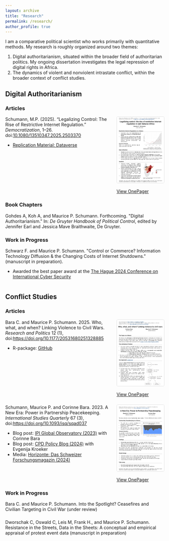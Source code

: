 ```yaml
---
layout: archive
title: "Research"
permalink: /research/
author_profile: true
---
```


<style>
  .publication-entry {
    display: flex;
    align-items: flex-start;
    margin-bottom: 1.5rem;
  }
  .publication-entry .thumb {
    flex: 0 0 150px;
    margin-left: 1rem;
  }
  .publication-entry .thumb img {
    width: 150px; /* Slightly larger */
    height: auto;
    display: block;
    border-radius: 4px;
    border: 1px solid #ddd;
  }
</style>

I am a comparative political scientist who works primarily with quantitative methods. My research is roughly organized around two themes:
1. Digital authoritarianism, situated within the broader field of authoritarian politics. My ongoing dissertation investigates the legal repression of digital rights in Africa.
2. The dynamics of violent and nonviolent intrastate conflict, within the broader context of conflict studies.


## Digital Authoritarianism

### Articles

<div class="publication-entry">
  <div class="info">
    Schumann, M.P. (2025). “Legalizing Control: The Rise of Restrictive Internet Regulation.” <em>Democratization</em>, 1–26.
    doi:<a href="https://doi.org/10.1080/13510347.2025.2503370">10.1080/13510347.2025.2503370</a><br>
    <ul>
      <li><a href="https://dataverse.harvard.edu/">Replication Material: Dataverse</a></li>
    </ul>
  </div>
  <div class="thumb">
    <a href="/images/onepagers/Schumann-2025-1pager.png" target="_blank">
      <img src="/images/onepagers/Schumann-2025-1pager.png" alt="1-Pager thumbnail" />
    </a>
    <br>
    <a href="/images/onepagers/Schumann-2025-1pager.pdf" target="_blank">View OnePager</a>
  </div>
</div>

### Book Chapters

<div class="publication-entry">
  <div class="info">
    Gohdes A, Koh A, and Maurice P. Schumann. Forthcoming. "Digital Authoritarianism." In: <em>De Gruyter Handbook of Political Control</em>, edited by Jennifer Earl and Jessica Mave Braithwaite, De Gruyter.
  </div>
</div>

### Work in Progress 

<div class="publication-entry">
  <div class="info">
    Schwarz F. and Maurice P. Schumann. "Control or Commerce? Information Technology Diffusion &amp; the Changing Costs of Internet Shutdowns." (manuscript in preparation). 
    <ul>
      <li>
        Awarded the best paper award at the 
        <a href="https://www.thehagueprogram.nl/news/photos-and-conference-report-2024-conference-on-international-cyber-security">
          The Hague 2024 Conference on International Cyber Security
        </a>
      </li>
    </ul>
  </div>
</div>

## Conflict Studies

### Articles 

<div class="publication-entry">
  <div class="info">
    Bara C. and Maurice P. Schumann. 2025. Who, what, and when? Linking Violence to Civil Wars. <em>Research and Politics</em> 12 (1), doi:<a href="https://doi.org/10.1177/20531680251328885">https://doi.org/10.1177/20531680251328885</a>
    <ul>
      <li>R-package: <a href="https://github.com/corinnebara/ucdplink">GitHub</a></li>
    </ul>
  </div>
  <div class="thumb">
    <a href="/images/onepagers/Bara-Schumann-2025-1pager.jpeg" target="_blank">
      <img src="/images/onepagers/Bara-Schumann-2025-1pager.jpeg" alt="1-Pager thumbnail" />
    </a>
    <br>
    <a href="/images/onepagers/Bara-Schumann-2025-1pager.pdf" target="_blank">View OnePager</a>
  </div>
</div>

<div class="publication-entry">
  <div class="info">
    Schumann, Maurice P. and Corinne Bara. 2023. A New Era: Power in Partnership Peacekeeping. <em>International Studies Quarterly</em> 67 (3), doi:<a href="https://doi.org/10.1093/isq/sqad037">https://doi.org/10.1093/isq/sqad037</a>
    <ul>
      <li>Blog post: <a href="https://theglobalobservatory.org/2023/10/partnership-peacekeeping-works-what-does-this-mean-in-a-divided-world/">IPI Global Observatory (2023)</a> with Corinne Bara</li>
      <li>Blog post: <a href="https://policyblog.empowermentforpeace.org/2024/02/reversed-roles-partnership-peacekeeping/">CPD Policy Blog (2024)</a> with Evgenija Kroeker</li>
      <li>Media: <a href="https://www.horizonte-magazin.ch/2024/12/05/harmoniesuche-in-variationen/">Horizonte: Das Schweizer Forschungsmagazin (2024)</a></li>
    </ul>
  </div>
  <div class="thumb">
    <a href="/images/onepagers/Schumann-Bara-2023-1pager.png" target="_blank">
      <img src="/images/onepagers/Schumann-Bara-2023-1pager.png" alt="1-Pager thumbnail" />
    </a>
    <br>
    <a href="/images/onepagers/Schumann-Bara-2023-1pager.pdf" target="_blank">View OnePager</a>
  </div>
</div>

### Work in Progress 

<div class="publication-entry">
  <div class="info">
    Bara C. and Maurice P. Schumann. Into the Spotlight? Ceasefires and Civilian Targeting in Civil War (under review)
  </div>
</div>

<div class="publication-entry">
  <div class="info">
    Dworschak C, Oswald C, Leis M, Frank H., and Maurice P. Schumann. Resistance in the Streets, Data in the Sheets: A conceptual and empirical appraisal of protest event data (manuscript in preparation)
  </div>
</div>
